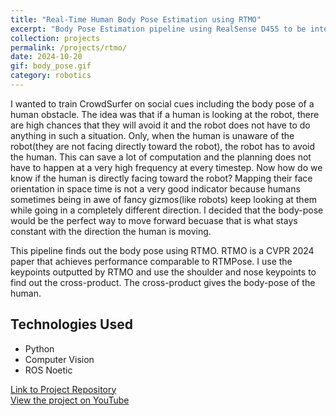 ```yaml
---
title: "Real-Time Human Body Pose Estimation using RTMO"
excerpt: "Body Pose Estimation pipeline using RealSense D455 to be integrated with CrowdSurfer"
collection: projects
permalink: /projects/rtmo/
date: 2024-10-20
gif: body_pose.gif
category: robotics
---
```


I wanted to train CrowdSurfer on social cues including the body pose of a human obstacle. The idea was that if a human is looking at the robot, there are high chances that they will avoid it and the robot does not have to do anything in such a situation. Only, when the human is unaware of the robot(they are not facing directly toward the robot), the robot has to avoid the human. This can save a lot of computation and the planning does not have to happen at a very high frequency at every timestep. Now how do we know if the human is directly facing toward the robot? Mapping their face orientation in space time is not a very good indicator because humans sometimes being in awe of fancy gizmos(like robots) keep looking at them while going in a completely different direction. I decided that the body-pose would be the perfect way to move forward becuase that is what stays constant with the direction the human is moving.

This pipeline finds out the body pose using RTMO. RTMO is a CVPR 2024 paper that achieves performance comparable to RTMPose. I use the keypoints outputted by RTMO and use the shoulder and nose keypoints to find out the cross-product. The cross-product gives the body-pose of the human.


## Technologies Used

- Python
- Computer Vision
- ROS Noetic

[Link to Project Repository](https://github.com/yourusername/project-repo)\
[View the project on YouTube](https://www.youtube.com/watch?v=Oyhp_HQT1aQ)